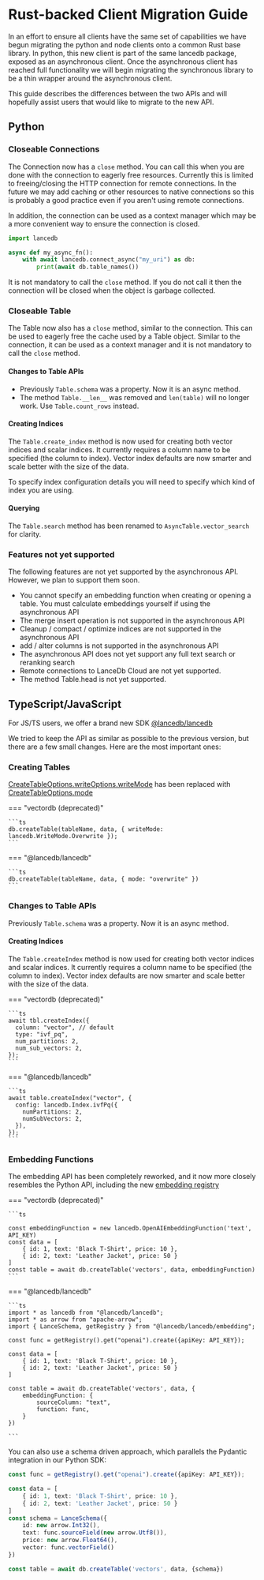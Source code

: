# Rust-backed Client Migration Guide

In an effort to ensure all clients have the same set of capabilities we have begun migrating the
python and node clients onto a common Rust base library. In python, this new client is part of
the same lancedb package, exposed as an asynchronous client. Once the asynchronous client has
reached full functionality we will begin migrating the synchronous library to be a thin wrapper
around the asynchronous client.

This guide describes the differences between the two APIs and will hopefully assist users
that would like to migrate to the new API.

## Python
### Closeable Connections

The Connection now has a `close` method. You can call this when
you are done with the connection to eagerly free resources. Currently
this is limited to freeing/closing the HTTP connection for remote
connections. In the future we may add caching or other resources to
native connections so this is probably a good practice even if you
aren't using remote connections.

In addition, the connection can be used as a context manager which may
be a more convenient way to ensure the connection is closed.

```python
import lancedb

async def my_async_fn():
    with await lancedb.connect_async("my_uri") as db:
        print(await db.table_names())
```

It is not mandatory to call the `close` method. If you do not call it
then the connection will be closed when the object is garbage collected.

### Closeable Table

The Table now also has a `close` method, similar to the connection. This
can be used to eagerly free the cache used by a Table object. Similar to
the connection, it can be used as a context manager and it is not mandatory
to call the `close` method.

#### Changes to Table APIs

- Previously `Table.schema` was a property. Now it is an async method.
- The method `Table.__len__` was removed and `len(table)` will no longer
  work. Use `Table.count_rows` instead.

#### Creating Indices

The `Table.create_index` method is now used for creating both vector indices
and scalar indices. It currently requires a column name to be specified (the
column to index). Vector index defaults are now smarter and scale better with
the size of the data.

To specify index configuration details you will need to specify which kind of
index you are using.

#### Querying

The `Table.search` method has been renamed to `AsyncTable.vector_search` for
clarity.

### Features not yet supported

The following features are not yet supported by the asynchronous API. However,
we plan to support them soon.

- You cannot specify an embedding function when creating or opening a table.
  You must calculate embeddings yourself if using the asynchronous API
- The merge insert operation is not supported in the asynchronous API
- Cleanup / compact / optimize indices are not supported in the asynchronous API
- add / alter columns is not supported in the asynchronous API
- The asynchronous API does not yet support any full text search or reranking
  search
- Remote connections to LanceDb Cloud are not yet supported.
- The method Table.head is not yet supported.

## TypeScript/JavaScript

For JS/TS users, we offer a brand new SDK [@lancedb/lancedb](https://www.npmjs.com/package/@lancedb/lancedb)

We tried to keep the API as similar as possible to the previous version, but there are a few small changes. Here are the most important ones:

### Creating Tables

[CreateTableOptions.writeOptions.writeMode](./javascript/interfaces/WriteOptions.md#writemode) has been replaced with [CreateTableOptions.mode](./js/interfaces/CreateTableOptions.md#mode)

=== "vectordb (deprecated)"

    ```ts
    db.createTable(tableName, data, { writeMode: lancedb.WriteMode.Overwrite });
    ```

=== "@lancedb/lancedb"

    ```ts
    db.createTable(tableName, data, { mode: "overwrite" })
    ```

### Changes to Table APIs

Previously `Table.schema` was a property. Now it is an async method.

#### Creating Indices

The `Table.createIndex` method is now used for creating both vector indices
and scalar indices. It currently requires a column name to be specified (the
column to index). Vector index defaults are now smarter and scale better with
the size of the data.

=== "vectordb (deprecated)"

    ```ts
    await tbl.createIndex({
      column: "vector", // default
      type: "ivf_pq",
      num_partitions: 2,
      num_sub_vectors: 2,
    });
    ```

=== "@lancedb/lancedb"

    ```ts
    await table.createIndex("vector", {
      config: lancedb.Index.ivfPq({
        numPartitions: 2,
        numSubVectors: 2,
      }),
    });
    ```

### Embedding Functions

The embedding API has been completely reworked, and it now more closely resembles the Python API, including the new [embedding registry](./js/classes/embedding.EmbeddingFunctionRegistry.md)

=== "vectordb (deprecated)"

    ```ts

    const embeddingFunction = new lancedb.OpenAIEmbeddingFunction('text', API_KEY)
    const data = [
        { id: 1, text: 'Black T-Shirt', price: 10 },
        { id: 2, text: 'Leather Jacket', price: 50 }
    ]
    const table = await db.createTable('vectors', data, embeddingFunction)
    ```

=== "@lancedb/lancedb"

    ```ts
    import * as lancedb from "@lancedb/lancedb";
    import * as arrow from "apache-arrow";
    import { LanceSchema, getRegistry } from "@lancedb/lancedb/embedding";

    const func = getRegistry().get("openai").create({apiKey: API_KEY});

    const data = [
        { id: 1, text: 'Black T-Shirt', price: 10 },
        { id: 2, text: 'Leather Jacket', price: 50 }
    ]

    const table = await db.createTable('vectors', data, {
        embeddingFunction: {
            sourceColumn: "text",
            function: func,
        }
    })

    ```

You can also use a schema driven approach, which parallels the Pydantic integration in our Python SDK:

```ts
const func = getRegistry().get("openai").create({apiKey: API_KEY});

const data = [
    { id: 1, text: 'Black T-Shirt', price: 10 },
    { id: 2, text: 'Leather Jacket', price: 50 }
]
const schema = LanceSchema({
    id: new arrow.Int32(),
    text: func.sourceField(new arrow.Utf8()),
    price: new arrow.Float64(),
    vector: func.vectorField()
})

const table = await db.createTable('vectors', data, {schema})

```
